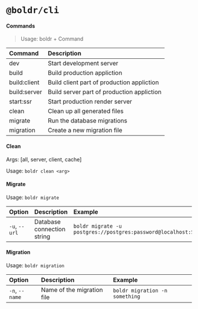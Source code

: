 # `@boldr/cli`


#### Commands
> Usage: boldr + Command

| Command      | Description |
|:-------------|:---------------------------------------------|
| dev          | Start development server                     |
| build        | Build production appliction                  |
| build:client | Build client part of production appliction   |
| build:server | Build server part of production appliction   |
| start:ssr    | Start production render server               |
| clean        | Clean up all generated files                 |
| migrate      | Run the database migrations                 |
| migration    | Create a new migration file                 |

#### Clean

Args: [all, server, client, cache]

Usage: `boldr clean <arg>` 

#### Migrate

Usage: `boldr migrate`   

| Option      | Description |  Example |
|:-------------|:-------------|:-------------------------------|
| `-u`, `--url` | Database connection string | `boldr migrate -u postgres://postgres:password@localhost:5432/boldr` |

#### Migration

Usage: `boldr migration`   

| Option      | Description |  Example |
|:-------------|:-------------|:-------------------------------|
| `-n`, `--name` | Name of the migration file | `boldr migration -n something` |

